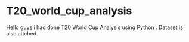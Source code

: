 # T20_world_cup_analysis
Hello guys i had done T20 World Cup Analysis using Python .
Dataset is also attched.
